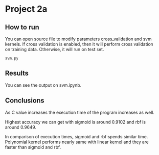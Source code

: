 # Project 2a

## How to run

You can open source file to modify parameters cross_validation and svm kernels. If cross validation is enabled, 
then it will perform cross validation on training data. Otherwise, it will run on test set.

    svm.py 
    
## Results
You can see the output on svm.ipynb.


## Conclusions

As C value increases the execution time of the program increases as well.

Highest accuracy we can get with sigmoid is around 0.9102 and rbf is around 0.9649.

In comparison of execution times, sigmoid and rbf spends similar time. Polynomial kernel
performs nearly same with linear kernel and they are faster than sigmoid and rbf. 
